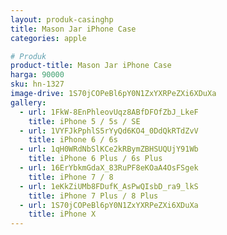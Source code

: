 ```yaml
---
layout: produk-casinghp
title: Mason Jar iPhone Case
categories: apple

# Produk
product-title: Mason Jar iPhone Case
harga: 90000
sku: hn-1327
image-drive: 1S70jCOPeBl6pY0N1ZxYXRPeZXi6XDuXa
gallery:
  - url: 1FkW-8EnPhleovUqz8ABfDFOfZbJ_LkeF
    title: iPhone 5 / 5s / SE
  - url: 1VYFJkPphlS5rYyQd6KO4_0DdQkRTdZvV
    title: iPhone 6 / 6s
  - url: 1qH0WRdNbSlKCe2kRBymZBHSUQUjY91Wb
    title: iPhone 6 Plus / 6s Plus
  - url: 16ErYbkmGdaX_83RuPF8eKOaA4OsFSgek
    title: iPhone 7 / 8
  - url: 1eKkZiUMb8FDufK_AsPwQIsbD_ra9_lkS
    title: iPhone 7 Plus / 8 Plus
  - url: 1S70jCOPeBl6pY0N1ZxYXRPeZXi6XDuXa
    title: iPhone X
---
```

